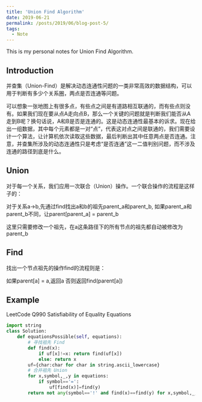 ```yaml
---
title: 'Union Find Algorithm'
date: 2019-06-21
permalink: /posts/2019/06/blog-post-5/
tags:
  - Note
---
```


This is my personal notes for Union Find Algorithm.


Introduction
------
并查集（Union-Find）是解决动态连通性问题的一类非常高效的数据结构，可以用于判断有多少个关系圈，两点是否连通等问题。  

可以想象一张地图上有很多点，有些点之间是有道路相互联通的，而有些点则没有。如果我们现在要从点A走向点B，那么一个关键的问题就是判断我们能否从A走到B呢？换句话说，A和B是否是连通的。这是动态连通性最基本的诉求。现在给出一组数据，其中每个元素都是一对“点”，代表这对点之间是联通的，我们需要设计一个算法，让计算机依次读取这些数据，最后判断出其中任意两点是否连通。注意，并查集所涉及的动态连通性只是考虑“是否连通”这一二值判别问题，而不涉及连通的路径到底是什么。


Union
------
对于每一个关系，我们应用一次联合（Union）操作。一个联合操作的流程是这样子的：  

对于关系a->b,先通过find找出a和b的祖先parent_a和parent_b,
如果parent_a和parent_b不同，让parent[parent_a] = parent_b  

这里只需要修改一个祖先，在a这条路径下的所有节点的祖先都自动被修改为parent_b


Find
------
找出一个节点祖先的操作find的流程则是：

如果parent[a] = a,返回a
否则返回find(parent[a])


Example
------
LeetCode Q990 Satisfiability of Equality Equations

```python
import string
class Solution:
    def equationsPossible(self, equations):
        # 寻找祖先 Find
        def find(x):
            if uf[x]!=x: return find(uf[x])
            else: return x
        uf={char:char for char in string.ascii_lowercase}
        # 合并祖先 Union
        for x,symbol,_,y in equations:
            if symbol=='=':
                uf[find(x)]=find(y)
        return not any(symbol=='!' and find(x)==find(y) for x,symbol,_,y in equations)
```